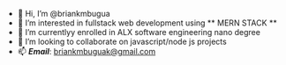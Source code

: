 - 👋 Hi, I’m @briankmbugua
- 👀 I’m interested in fullstack web development using ** MERN STACK **
- 🌱 I’m currentlyy enrolled in ALX software engineering nano degree
- 💞️ I’m looking to collaborate on javascript/node js projects
- 📫 ***Email***: briankmbuguak@gmail.com

<!---
briankmbugua/briankmbugua is a ✨ special ✨ repository because its `README.md` (this file) appears on your GitHub profile.
You can click the Preview link to take a look at your changes.
--->
